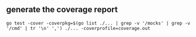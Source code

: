 



## generate the coverage report
```shell
go test -cover -coverpkg=$(go list ./... | grep -v '/mocks' | grep -v '/cmd' | tr '\n' ',') ./... -coverprofile=coverage.out
```
